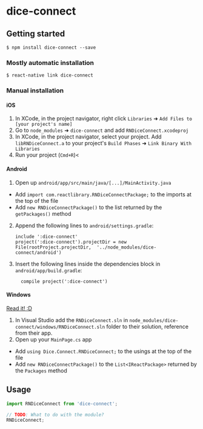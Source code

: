 
# dice-connect

## Getting started

`$ npm install dice-connect --save`

### Mostly automatic installation

`$ react-native link dice-connect`

### Manual installation


#### iOS

1. In XCode, in the project navigator, right click `Libraries` ➜ `Add Files to [your project's name]`
2. Go to `node_modules` ➜ `dice-connect` and add `RNDiceConnect.xcodeproj`
3. In XCode, in the project navigator, select your project. Add `libRNDiceConnect.a` to your project's `Build Phases` ➜ `Link Binary With Libraries`
4. Run your project (`Cmd+R`)<

#### Android

1. Open up `android/app/src/main/java/[...]/MainActivity.java`
  - Add `import com.reactlibrary.RNDiceConnectPackage;` to the imports at the top of the file
  - Add `new RNDiceConnectPackage()` to the list returned by the `getPackages()` method
2. Append the following lines to `android/settings.gradle`:
  	```
  	include ':dice-connect'
  	project(':dice-connect').projectDir = new File(rootProject.projectDir, 	'../node_modules/dice-connect/android')
  	```
3. Insert the following lines inside the dependencies block in `android/app/build.gradle`:
  	```
      compile project(':dice-connect')
  	```

#### Windows
[Read it! :D](https://github.com/ReactWindows/react-native)

1. In Visual Studio add the `RNDiceConnect.sln` in `node_modules/dice-connect/windows/RNDiceConnect.sln` folder to their solution, reference from their app.
2. Open up your `MainPage.cs` app
  - Add `using Dice.Connect.RNDiceConnect;` to the usings at the top of the file
  - Add `new RNDiceConnectPackage()` to the `List<IReactPackage>` returned by the `Packages` method


## Usage
```javascript
import RNDiceConnect from 'dice-connect';

// TODO: What to do with the module?
RNDiceConnect;
```
  
